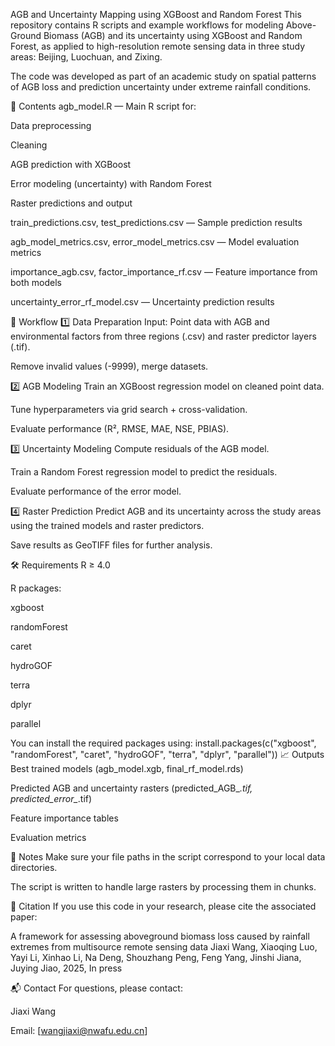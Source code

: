 AGB and Uncertainty Mapping using XGBoost and Random Forest
This repository contains R scripts and example workflows for modeling Above-Ground Biomass (AGB) and its uncertainty using XGBoost and Random Forest, as applied to high-resolution remote sensing data in three study areas: Beijing, Luochuan, and Zixing.

The code was developed as part of an academic study on spatial patterns of AGB loss and prediction uncertainty under extreme rainfall conditions.

📂 Contents
agb_model.R — Main R script for:

Data preprocessing

Cleaning

AGB prediction with XGBoost

Error modeling (uncertainty) with Random Forest

Raster predictions and output

train_predictions.csv, test_predictions.csv — Sample prediction results

agb_model_metrics.csv, error_model_metrics.csv — Model evaluation metrics

importance_agb.csv, factor_importance_rf.csv — Feature importance from both models

uncertainty_error_rf_model.csv — Uncertainty prediction results

🚀 Workflow
1️⃣ Data Preparation
Input: Point data with AGB and environmental factors from three regions (.csv) and raster predictor layers (.tif).

Remove invalid values (-9999), merge datasets.

2️⃣ AGB Modeling
Train an XGBoost regression model on cleaned point data.

Tune hyperparameters via grid search + cross-validation.

Evaluate performance (R², RMSE, MAE, NSE, PBIAS).

3️⃣ Uncertainty Modeling
Compute residuals of the AGB model.

Train a Random Forest regression model to predict the residuals.

Evaluate performance of the error model.

4️⃣ Raster Prediction
Predict AGB and its uncertainty across the study areas using the trained models and raster predictors.

Save results as GeoTIFF files for further analysis.

🛠️ Requirements
R ≥ 4.0

R packages:

xgboost

randomForest

caret

hydroGOF

terra

dplyr

parallel

You can install the required packages using:
install.packages(c("xgboost", "randomForest", "caret", "hydroGOF", "terra", "dplyr", "parallel"))
📈 Outputs
Best trained models (agb_model.xgb, final_rf_model.rds)

Predicted AGB and uncertainty rasters (predicted_AGB_*.tif, predicted_error_*.tif)

Feature importance tables

Evaluation metrics

📄 Notes
Make sure your file paths in the script correspond to your local data directories.

The script is written to handle large rasters by processing them in chunks.

🔗 Citation
If you use this code in your research, please cite the associated paper:

A framework for assessing aboveground biomass loss caused by rainfall extremes from multisource remote sensing data
Jiaxi Wang, Xiaoqing Luo, Yayi Li, Xinhao Li, Na Deng, Shouzhang Peng, Feng Yang, Jinshi Jiana, Juying Jiao, 2025, In press

📬 Contact
For questions, please contact:

Jiaxi Wang

Email: [wangjiaxi@nwafu.edu.cn]
